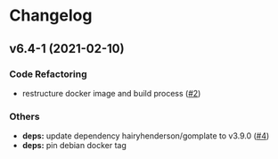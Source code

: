 # Changelog

## v6.4-1 (2021-02-10)

### Code Refactoring

- restructure docker image and build process ([#2](https://github.com/owncloud-ops/collabora/issues/2))

### Others

- **deps:** update dependency hairyhenderson/gomplate to v3.9.0 ([#4](https://github.com/owncloud-ops/collabora/issues/4))
- **deps:** pin debian docker tag

